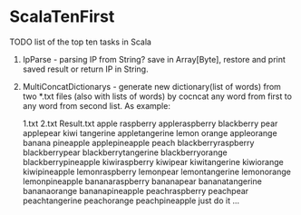 # ScalaTenFirst

TODO list of the top ten tasks in Scala

1. IpParse - parsing IP from String? save in Array[Byte], restore and print saved result or return IP in String.

2. MultiConcatDictionarys - generate new dictionary(list of words) from two *.txt files (also with lists of words) by cocncat any word from first to any word from second list. As example: 

	1.txt		2.txt		Result.txt
	apple		raspberry 	appleraspberry
	blackberry	pear		applepear
	kiwi		tangerine 	appletangerine
	lemon		orange		appleorange
	banana		pineapple	applepineapple
	peach				blackberryraspberry
					blackberrypear
					blackberrytangerine
					blackberryorange
					blackberrypineapple
					kiwiraspberry
					kiwipear
					kiwitangerine
					kiwiorange
					kiwipineapple
					lemonraspberry
					lemonpear
					lemontangerine
					lemonorange
					lemonpineapple
					bananaraspberry
					bananapear
					bananatangerine
					bananaorange
					bananapineapple
					peachraspberry
					peachpear
					peachtangerine
					peachorange
					peachpineapple
just do it ...
